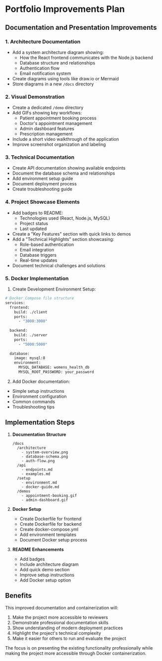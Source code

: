 # Portfolio Improvements Plan

## Documentation and Presentation Improvements

### 1. Architecture Documentation
- Add a system architecture diagram showing:
  * How the React frontend communicates with the Node.js backend
  * Database structure and relationships
  * Authentication flow
  * Email notification system
- Create diagrams using tools like draw.io or Mermaid
- Store diagrams in a new `/docs` directory

### 2. Visual Demonstration
- Create a dedicated `/demo` directory
- Add GIFs showing key workflows:
  * Patient appointment booking process
  * Doctor's appointment management
  * Admin dashboard features
  * Prescription management
- Include a short video walkthrough of the application
- Improve screenshot organization and labeling

### 3. Technical Documentation
- Create API documentation showing available endpoints
- Document the database schema and relationships
- Add environment setup guide
- Document deployment process
- Create troubleshooting guide

### 4. Project Showcase Elements
- Add badges to README:
  * Technologies used (React, Node.js, MySQL)
  * Project status
  * Last updated
- Create a "Key Features" section with quick links to demos
- Add a "Technical Highlights" section showcasing:
  * Role-based authentication
  * Email integration
  * Database triggers
  * Real-time updates
- Document technical challenges and solutions

### 5. Docker Implementation
1. Create Development Environment Setup:
```dockerfile
# Docker Compose file structure
services:
  frontend:
    build: ./client
    ports:
      - "3000:3000"
    
  backend:
    build: ./server
    ports:
      - "5000:5000"
    
  database:
    image: mysql:8
    environment:
      MYSQL_DATABASE: womens_health_db
      MYSQL_ROOT_PASSWORD: your_password
```

2. Add Docker documentation:
- Simple setup instructions
- Environment configuration
- Common commands
- Troubleshooting tips

## Implementation Steps

1. **Documentation Structure**
   ```
   /docs
     /architecture
       - system-overview.png
       - database-schema.png
       - auth-flow.png
     /api
       - endpoints.md
       - examples.md
     /setup
       - environment.md
       - docker-guide.md
     /demos
       - appointment-booking.gif
       - admin-dashboard.gif
   ```

2. **Docker Setup**
   - Create Dockerfile for frontend
   - Create Dockerfile for backend
   - Create docker-compose.yml
   - Add environment templates
   - Document Docker setup process

3. **README Enhancements**
   - Add badges
   - Include architecture diagram
   - Add quick demo section
   - Improve setup instructions
   - Add Docker setup option

## Benefits

This improved documentation and containerization will:
1. Make the project more accessible to reviewers
2. Demonstrate professional documentation skills
3. Show understanding of modern deployment practices
4. Highlight the project's technical complexity
5. Make it easier for others to run and evaluate the project

The focus is on presenting the existing functionality professionally while making the project more accessible through Docker containerization.